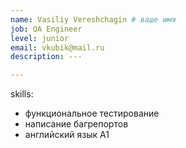 ```yaml
---
name: Vasiliy Vereshchagin # ваше имя
job: QA Engineer
level: junior
email: vkubik@mail.ru
description: ---

---
```

skills:
  - функциональное тестирование
  - написание багрепортов 
  - английский язык A1
